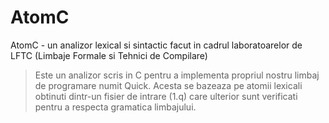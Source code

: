 # AtomC
AtomC - un analizor lexical si sintactic facut in cadrul laboratoarelor de LFTC (Limbaje Formale si Tehnici de Compilare)

> Este un analizor scris in C pentru a implementa propriul nostru limbaj de programare numit Quick. Acesta se bazeaza pe atomii lexicali obtinuti dintr-un fisier de intrare (1.q) care ulterior sunt verificati pentru a respecta gramatica limbajului.
